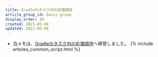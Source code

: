 ```yaml
---
title: Gradleのタスク内の処理順序
article_group_id: basis-group
display_order: 10
created: 2021-05-08
updated: 2021-05-08
---
```

- 当メモは、[Gradleのタスク内の処理順序](https://thinktwice.tech/it/gradle/processing_order_in_a_task/)へ移管しました。
{% include articles_common_script.html %}
